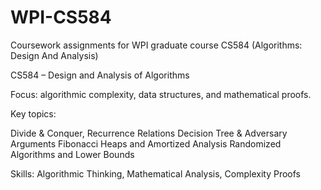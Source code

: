 # WPI-CS584
Coursework assignments for WPI graduate course CS584 (Algorithms: Design And Analysis)



CS584 – Design and Analysis of Algorithms

Focus: algorithmic complexity, data structures, and mathematical proofs.

Key topics:

Divide & Conquer, Recurrence Relations
Decision Tree & Adversary Arguments
Fibonacci Heaps and Amortized Analysis
Randomized Algorithms and Lower Bounds

Skills: Algorithmic Thinking, Mathematical Analysis, Complexity Proofs
